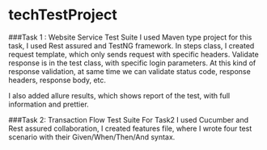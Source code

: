 # techTestProject

###Task 1 : Website Service Test Suite
I used Maven type project for this task, I used Rest assured and TestNG framework.
In steps class, I created request template, which only sends request with specific headers.
Validate response is in the test class, with specific login parameters.
At this kind of response validation, at same time we can validate status code, response headers, response body, etc.


I also added allure results, which shows report of the test, with full information and prettier.


###Task 2: Transaction Flow Test Suite
For Task2 I used Cucumber and Rest assured collaboration, 
I created features file, where I wrote four test scenario with their Given/When/Then/And syntax.
